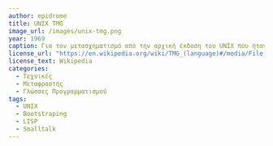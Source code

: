 ```yaml
---
author: epidrome
title: UNIX TMG 
image_url: /images/unix-tmg.png
year: 1969
caption: Για τον μετασχηματισμό από την αρχική έκδοση του UNIX που ήταν γραμμένη σε συμβολική γλώσσα μηχανής σε μια έκδοση που βασίζεται σε μια γλώσσα υψηλού επιπέδου όπως η B και η C, χρειάστηκε να δημιουργηθεί από την αρχή ένας μεταφραστής. Η διαδικασία δημιουργίας του μεταφραστή είναι σημαντική γιατί είναι μια δεξιότητα που επιτρέπει την δημιουργία μιας νέας γλώσσας, αφού η αρχική εκδοχή του μεταφραστή μπορεί να είναι πού απλή και να γραφεί απευθείας σε συμβολική γλώσσα μηχανής.
license_url: "https://en.wikipedia.org/wiki/TMG_(language)#/media/File:Brainfuck_to_C_translator_in_Unix_TMG.png" 
license_text: Wikipedia 
categories:
  - Τεχνικές 
  - Μεταφραστής
  - Γλώσσες Προγραμματισμού
tags:
  - UNIX
  - Bootstraping
  - LISP
  - Smalltalk
---
```


